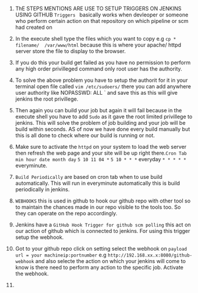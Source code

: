 1. ThE STEPS MENTIONS ARE USE TO SETUP TRIGGERS ON JENKINS USING GITHUB 
  `Triggers ` basically works when devleoper or someone who perform certain action on that repository on which pipeline or scm had created on
2. In the execute shell type the files which you want to copy e.g `cp * filename/  /var/www/html` 
because this is where your apache/ httpd server store the file to display to the browser.
3. If you do this your build get failed as you have no permission to perform any high order privilleged command only root user has the authority.
4. To solve the above problem you have to setup the authorit for it in your terminal open file called `vim /etc/sudoers/` there you can add anywhere user authority like
 NOPASSWD: ALL
`
and save this as this will give jenkins the root privillege.
5. Then again you can build your job but again it will fail because in the execute shell you have to add `Sudo`  as it gave the root limited privillege to jenkins. This will solve the problem of job building and your job will be build within seconds. AS of now we have done every build manually but this is all done to check where our build is running or not.
6. Make sure to activate the `httpd` on your system to load the web server then refresh the web  page and your site will be up right there.``Cron Tab ``
`min hour date month day`
`5 10 11 04 *`
`5 10 * * *` everyday
`* * * * *` everyminute.

7. `Build Periodically` are based on cron tab when to use build automatically.
This will run in everyminute automatically this is build periodically in jenkins.

8. ``WEBHOOKS`` this is used in github to hook our github repo with other tool so to maintain the chances made in our repo visible to the tools too. So they can operate on the repo accordingly.
9. Jenkins have a `GitHub Hook Trigger for github scm polling` this act on our action of github which is connected to jenkins. For using this trigger setup the webhook.

10. Got to your github repo click on setting select the webhook  on `payload url = your machineip:portnumber`
e.g `http://192.168.xx.x:8080/github-webhook` and also selecte the action on which your jenkins will come to know is there need to perform any action to the specific job. Activate the webhook. 

11. 
